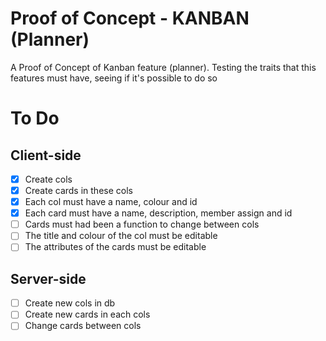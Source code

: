 # Proof of Concept - KANBAN (Planner)
A Proof of Concept of Kanban feature (planner). Testing the traits that this features must have, seeing if it's possible to do so

# To Do
## Client-side
- [x] Create cols
- [x] Create cards in these cols
- [x] Each col must have a name, colour and id
- [x] Each card must have a name, description, member assign and id
- [ ] Cards must had been a function to change between cols
- [ ] The title and colour of the col must be editable
- [ ] The attributes of the cards must be editable

## Server-side
- [ ] Create new cols in db
- [ ] Create new cards in each cols
- [ ] Change cards between cols